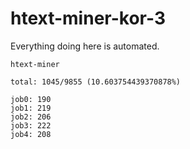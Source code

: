 # htext-miner-kor-3

Everything doing here is automated.

```
htext-miner

total: 1045/9855 (10.603754439370878%)

job0: 190
job1: 219
job2: 206
job3: 222
job4: 208
```